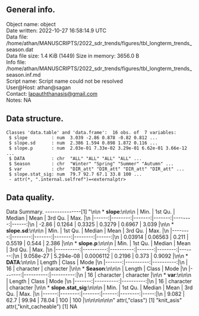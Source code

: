 <!-- This is a markdown file. -->


 General info.
---------------

Object name:    object      
Date written:   2022-10-27 16:58:14.9 UTC  
Data file:      /home/athan/MANUSCRIPTS/2022_sdr_trends/figures/tbl_longterm_trends_season.dat      
Data file size: 1.4 KiB (1449) 
Size in memory: 3656.0 B      
Info file:      /home/athan/MANUSCRIPTS/2022_sdr_trends/figures/tbl_longterm_trends_season.inf.md      
Script name:    Script name could not be resolved      
User@Host:      athan@sagan   
Contact:        <lapauththanasis@gmail.com>      
Notes:          NA      


 Data structure.
-----------------

```
Classes 'data.table' and 'data.frame':	16 obs. of  7 variables:
 $ slope         : num  3.039 -2.86 0.878 -0.82 0.812 ...
 $ slope.sd      : num  2.386 1.594 0.898 1.872 0.116 ...
 $ slope.p       : num  2.03e-01 7.33e-02 3.29e-01 6.62e-01 3.66e-12 ...
 $ DATA          : chr  "ALL" "ALL" "ALL" "ALL" ...
 $ Season        : chr  "Winter" "Spring" "Summer" "Autumn" ...
 $ var           : chr  "DIR_att" "DIR_att" "DIR_att" "DIR_att" ...
 $ slope.stat_sig: num  79.7 92.7 67.1 33.8 100 ...
 - attr(*, ".internal.selfref")=<externalptr> 
```


 Data quality.
---------------
 Data Summary.
---------------[1] "\n\n  * **slope**:\n\n\n    |  Min. | 1st Qu. | Median |   Mean | 3rd Qu. |  Max. |\n    |------:|--------:|-------:|-------:|--------:|------:|\n    | -2.86 |  0.1264 | 0.3325 | 0.3279 |  0.6967 | 3.039 |\n\n  * **slope.sd**:\n\n\n    |    Min. | 1st Qu. | Median |   Mean | 3rd Qu. |  Max. |\n    |--------:|--------:|-------:|-------:|--------:|------:|\n    | 0.03914 | 0.06563 |  0.211 | 0.5519 |   0.544 | 2.386 |\n\n  * **slope.p**:\n\n\n    |      Min. |   1st Qu. |    Median |   Mean | 3rd Qu. |   Max. |\n    |----------:|----------:|----------:|-------:|--------:|-------:|\n    | 9.058e-27 | 5.294e-08 | 0.0006112 | 0.2196 |   0.373 | 0.9092 |\n\n  * **DATA**:\n\n\n    | Length |     Class |      Mode |\n    |-------:|----------:|----------:|\n    |     16 | character | character |\n\n  * **Season**:\n\n\n    | Length |     Class |      Mode |\n    |-------:|----------:|----------:|\n    |     16 | character | character |\n\n  * **var**:\n\n\n    | Length |     Class |      Mode |\n    |-------:|----------:|----------:|\n    |     16 | character | character |\n\n  * **slope.stat_sig**:\n\n\n    |  Min. | 1st Qu. | Median |  Mean | 3rd Qu. | Max. |\n    |------:|--------:|-------:|------:|--------:|-----:|\n    | 9.082 |    62.7 |  99.94 | 78.04 |     100 |  100 |\n\n\n<!-- end of list -->\n\n\n"
attr(,"class")
[1] "knit_asis"
attr(,"knit_cacheable")
[1] NA
